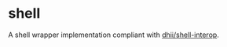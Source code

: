 # shell
A shell wrapper implementation compliant with [dhii/shell-interop](https://github.com/dhii/shell-interop).
